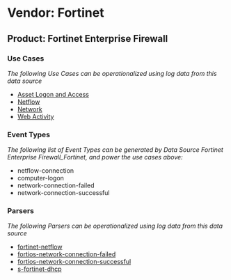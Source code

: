 Vendor: Fortinet
================
Product: Fortinet Enterprise Firewall
-------------------------------------

### Use Cases

_The following Use Cases can be operationalized using log data from this data source_

* [Asset Logon and Access](../UseCases/usecase_asset_logon_and_access.md)
* [Netflow](../UseCases/usecase_netflow.md)
* [Network](../UseCases/usecase_network.md)
* [Web Activity](../UseCases/usecase_web_activity.md)


### Event Types

_The following list of Event Types can be generated by Data Source Fortinet Enterprise Firewall_Fortinet, and power the use cases above:_

- netflow-connection
- computer-logon
- network-connection-failed
- network-connection-successful


### Parsers

_The following Parsers can be operationalized using log data from this data source_

* [fortinet-netflow](../Parsers/parserContent_fortinet-netflow.md)
* [fortios-network-connection-failed](../Parsers/parserContent_fortios-network-connection-failed.md)
* [fortios-network-connection-successful](../Parsers/parserContent_fortios-network-connection-successful.md)
* [s-fortinet-dhcp](../Parsers/parserContent_s-fortinet-dhcp.md)
